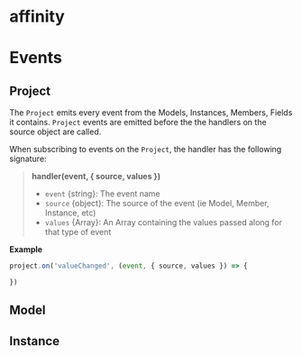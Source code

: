 # affinity


# Events

## Project

The `Project` emits every event from the Models, Instances, Members, Fields it contains. `Project` events are emitted before the the handlers on the source object are called.

When subscribing to events on the `Project`, the handler has the following signature:

> **handler(event, { source, values })**
>
> - `event` {string}: The event name
> - `source` {object}: The source of the event (ie Model, Member, Instance, etc)
> - `values` {Array}: An Array containing the values passed along for that type of event
>

**Example**
```js
project.on('valueChanged', (event, { source, values }) => {

})

```

## Model


## Instance